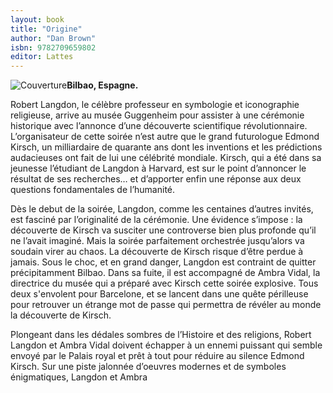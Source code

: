 ```yaml
---
layout: book
title: "Origine"
author: "Dan Brown"
isbn: 9782709659802
editor: Lattes
---
```


![Couverture](/img/9782709659802.jpg)**Bilbao, Espagne.**

Robert Langdon, le célèbre professeur en symbologie et iconographie religieuse, arrive au musée Guggenheim pour assister à une cérémonie historique avec l’annonce d’une découverte scientifique révolutionnaire. L’organisateur de cette soirée n’est autre que le grand futurologue Edmond Kirsch, un milliardaire de quarante ans dont les inventions et les prédictions audacieuses ont fait de lui une célébrité mondiale. Kirsch, qui a été dans sa jeunesse l’étudiant de Langdon à Harvard, est sur le point d’annoncer le résultat de ses recherches… et d’apporter enfin une réponse aux deux questions fondamentales de l’humanité.

Dès le debut de la soirée, Langdon, comme les centaines d’autres invités, est fasciné par l’originalité de la cérémonie. Une évidence s’impose : la découverte de Kirsch va susciter une controverse bien plus profonde qu’il ne l’avait imaginé. Mais la soirée parfaitement orchestrée jusqu’alors va soudain virer au chaos. La découverte de Kirsch risque d’être perdue à jamais. Sous le choc, et en grand danger, Langdon est contraint de quitter précipitamment Bilbao. Dans sa fuite, il est accompagné de Ambra Vidal, la directrice du musée qui a préparé avec Kirsch cette soirée explosive. Tous deux s'envolent pour Barcelone, et se lancent dans une quête périlleuse pour retrouver un étrange mot de passe qui permettra de révéler au monde la découverte de Kirsch.

Plongeant dans les dédales sombres de l’Histoire et des religions, Robert Langdon et Ambra Vidal doivent échapper à un ennemi puissant qui semble envoyé par le Palais royal et prêt à tout pour réduire au silence Edmond Kirsch. Sur une piste jalonnée d’oeuvres modernes et de symboles énigmatiques, Langdon et Ambra